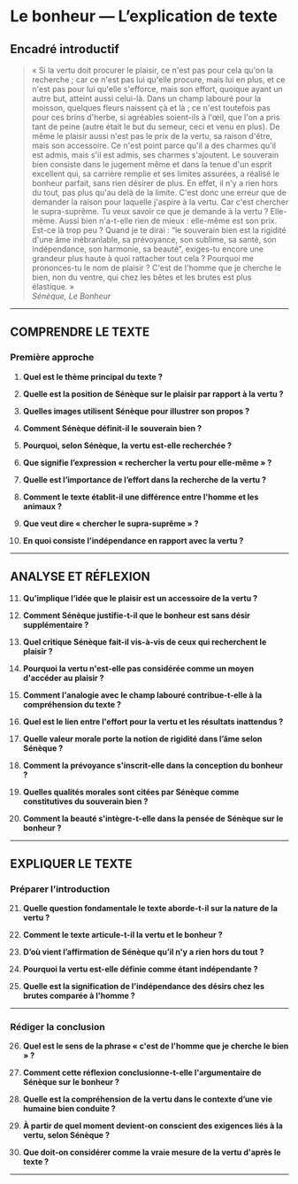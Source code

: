 # Le bonheur — L’explication de texte

## Encadré introductif
> « Si la vertu doit procurer le plaisir, ce n'est pas pour cela qu'on la recherche ; car ce n'est pas lui qu'elle procure, mais lui en plus, et ce n'est pas pour lui qu'elle s'efforce, mais son effort, quoique ayant un autre but, atteint aussi celui-là. Dans un champ labouré pour la moisson, quelques fleurs naissent çà et là ; ce n'est toutefois pas pour ces brins d'herbe, si agréables soient-ils à l'œil, que l'on a pris tant de peine (autre était le but du semeur, ceci et venu en plus). De même le plaisir aussi n'est pas le prix de la vertu, sa raison d'être, mais son accessoire. Ce n'est point parce qu'il a des charmes qu'il est admis, mais s'il est admis, ses charmes s'ajoutent. Le souverain bien consiste dans le jugement même et dans la tenue d'un esprit excellent qui, sa carrière remplie et ses limites assurées, a réalisé le bonheur parfait, sans rien désirer de plus. En effet, il n'y a rien hors du tout, pas plus qu'au delà de la limite. C'est donc une erreur que de demander la raison pour laquelle j'aspire à la vertu. Car c'est chercher le supra-suprême. Tu veux savoir ce que je demande à la vertu ? Elle-même. Aussi bien n'a-t-elle rien de mieux : elle-même est son prix. Est-ce là trop peu ? Quand je te dirai : “le souverain bien est la rigidité d'une âme inébranlable, sa prévoyance, son sublime, sa santé, son indépendance, son harmonie, sa beauté”, exiges-tu encore une grandeur plus haute à quoi rattacher tout cela ? Pourquoi me prononces-tu le nom de plaisir ? C'est de l'homme que je cherche le bien, non du ventre, qui chez les bêtes et les brutes est plus élastique. »  
> *Sénèque, Le Bonheur*

---

## COMPRENDRE LE TEXTE

### Première approche

1. **Quel est le thème principal du texte ?**

2. **Quelle est la position de Sénèque sur le plaisir par rapport à la vertu ?**

3. **Quelles images utilisent Sénèque pour illustrer son propos ?**

4. **Comment Sénèque définit-il le souverain bien ?**

5. **Pourquoi, selon Sénèque, la vertu est-elle recherchée ?**

6. **Que signifie l’expression « rechercher la vertu pour elle-même » ?**

7. **Quelle est l’importance de l’effort dans la recherche de la vertu ?**

8. **Comment le texte établit-il une différence entre l'homme et les animaux ?**

9. **Que veut dire « chercher le supra-suprême » ?**

10. **En quoi consiste l'indépendance en rapport avec la vertu ?**

---

## ANALYSE ET RÉFLEXION

11. **Qu’implique l’idée que le plaisir est un accessoire de la vertu ?**

12. **Comment Sénèque justifie-t-il que le bonheur est sans désir supplémentaire ?**

13. **Quel critique Sénèque fait-il vis-à-vis de ceux qui recherchent le plaisir ?**

14. **Pourquoi la vertu n'est-elle pas considérée comme un moyen d'accéder au plaisir ?**

15. **Comment l'analogie avec le champ labouré contribue-t-elle à la compréhension du texte ?**

16. **Quel est le lien entre l'effort pour la vertu et les résultats inattendus ?**

17. **Quelle valeur morale porte la notion de rigidité dans l’âme selon Sénèque ?**

18. **Comment la prévoyance s'inscrit-elle dans la conception du bonheur ?**

19. **Quelles qualités morales sont citées par Sénèque comme constitutives du souverain bien ?**

20. **Comment la beauté s'intègre-t-elle dans la pensée de Sénèque sur le bonheur ?**

---

## EXPLIQUER LE TEXTE

### Préparer l’introduction

21. **Quelle question fondamentale le texte aborde-t-il sur la nature de la vertu ?**

22. **Comment le texte articule-t-il la vertu et le bonheur ?**

23. **D’où vient l’affirmation de Sénèque qu’il n'y a rien hors du tout ?**

24. **Pourquoi la vertu est-elle définie comme étant indépendante ?**

25. **Quelle est la signification de l'indépendance des désirs chez les brutes comparée à l'homme ?**

---

### Rédiger la conclusion

26. **Quel est le sens de la phrase « c'est de l'homme que je cherche le bien » ?**

27. **Comment cette réflexion conclusionne-t-elle l'argumentaire de Sénèque sur le bonheur ?**

28. **Quelle est la compréhension de la vertu dans le contexte d’une vie humaine bien conduite ?**

29. **À partir de quel moment devient-on conscient des exigences liés à la vertu, selon Sénèque ?**

30. **Que doit-on considérer comme la vraie mesure de la vertu d'après le texte ?**

---
